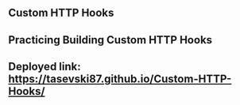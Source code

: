 ## Custom HTTP Hooks

## Practicing Building Custom HTTP Hooks

## Deployed link: https://tasevski87.github.io/Custom-HTTP-Hooks/
